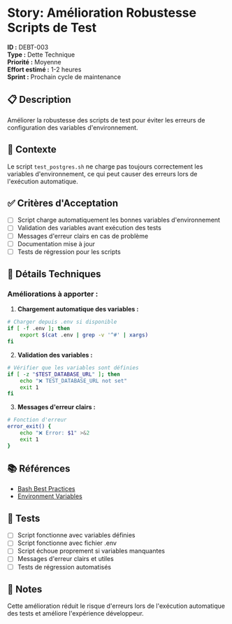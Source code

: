 # Story: Amélioration Robustesse Scripts de Test

**ID :** DEBT-003  
**Type :** Dette Technique  
**Priorité :** Moyenne  
**Effort estimé :** 1-2 heures  
**Sprint :** Prochain cycle de maintenance  

## 📋 Description

Améliorer la robustesse des scripts de test pour éviter les erreurs de configuration des variables d'environnement.

## 🎯 Contexte

Le script `test_postgres.sh` ne charge pas toujours correctement les variables d'environnement, ce qui peut causer des erreurs lors de l'exécution automatique.

## ✅ Critères d'Acceptation

- [ ] Script charge automatiquement les bonnes variables d'environnement
- [ ] Validation des variables avant exécution des tests
- [ ] Messages d'erreur clairs en cas de problème
- [ ] Documentation mise à jour
- [ ] Tests de régression pour les scripts

## 🔧 Détails Techniques

### Améliorations à apporter :

1. **Chargement automatique des variables :**
```bash
# Charger depuis .env si disponible
if [ -f .env ]; then
    export $(cat .env | grep -v '^#' | xargs)
fi
```

2. **Validation des variables :**
```bash
# Vérifier que les variables sont définies
if [ -z "$TEST_DATABASE_URL" ]; then
    echo "❌ TEST_DATABASE_URL not set"
    exit 1
fi
```

3. **Messages d'erreur clairs :**
```bash
# Fonction d'erreur
error_exit() {
    echo "❌ Error: $1" >&2
    exit 1
}
```

## 📚 Références

- [Bash Best Practices](https://google.github.io/styleguide/shellguide.html)
- [Environment Variables](https://docs.docker.com/compose/environment-variables/)

## 🧪 Tests

- [ ] Script fonctionne avec variables définies
- [ ] Script fonctionne avec fichier .env
- [ ] Script échoue proprement si variables manquantes
- [ ] Messages d'erreur clairs et utiles
- [ ] Tests de régression automatisés

## 📝 Notes

Cette amélioration réduit le risque d'erreurs lors de l'exécution automatique des tests et améliore l'expérience développeur.
